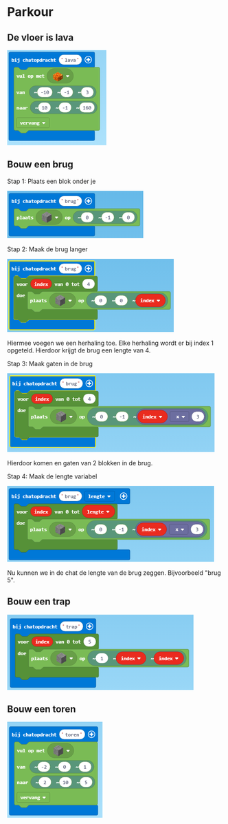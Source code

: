 # Parkour

## De vloer is lava

![Image](afbeeldingen/lava.png)

## Bouw een brug
Stap 1: Plaats een blok onder je
   
![Image](afbeeldingen/brug-stap1.png)

Stap 2: Maak de brug langer

![Image](afbeeldingen/brug-stap2.png)

Hiermee voegen we een herhaling toe. Elke herhaling wordt er bij index 1 opgeteld. Hierdoor krijgt de brug een lengte van 4.

Stap 3: Maak gaten in de brug

![Image](afbeeldingen/brug-stap3.png)

Hierdoor komen en gaten van 2 blokken in de brug.

Stap 4: Maak de lengte variabel

![Image](afbeeldingen/brug-stap4.png)

Nu kunnen we in de chat de lengte van de brug zeggen. Bijvoorbeeld "brug 5".

## Bouw een trap

![Image](afbeeldingen/trap.png)

## Bouw een toren

![Image](afbeeldingen/toren.png)